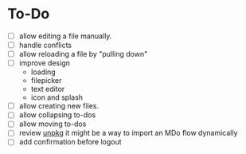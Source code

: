 # To-Do

- [ ] allow editing a file manually.
- [ ] handle conflicts
- [ ] allow reloading a file by "pulling down"
- [ ] improve design
  - loading
  - filepicker
  - text editor
  - icon and splash
- [ ] allow creating new files.
- [ ] allow collapsing to-dos
- [ ] allow moving to-dos
- [ ] review [unpkg](https://unpkg.com/)
      it might be a way to import an MDo flow dynamically
- [ ] add confirmation before logout
